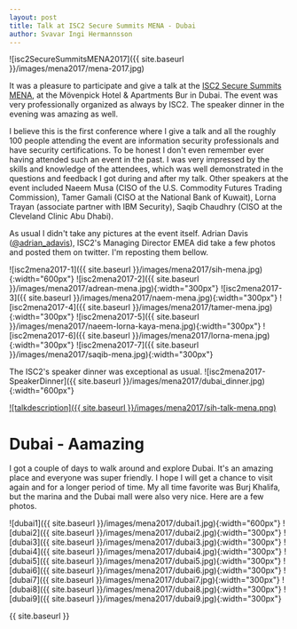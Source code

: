 ```yaml
---
layout: post
title: Talk at ISC2 Secure Summits MENA - Dubai
author: Svavar Ingi Hermannsson
---
```


![isc2SecureSummitsMENA2017]({{ site.baseurl }}/images/mena2017/mena-2017.jpg)


It was a pleasure to participate and give a talk at the <a href="http://www.cvent.com/events/-isc-secure-summit-mena/custom-117-43ea7371cb784d84be4771c6dea1bbae.aspx?p=117">ISC2 Secure Summits MENA</a>, at the Mövenpick Hotel & Apartments Bur in Dubai.
The event was very professionally organized as always by ISC2. The speaker dinner in the evening was amazing as well. 

I believe this is the first conference where I give a talk and all the roughly 100 people attending the event are information security professionals and have security certifications. To be honest I don't even remember ever having attended such an event in the past. I was very impressed by the skills and knowledge of the attendees, which was well demonstrated in the questions and feedback I got during and after my talk. Other speakers at the event included Naeem Musa (CISO of the U.S. Commodity Futures Trading Commission), Tamer Gamali (CISO at the National Bank of Kuwait), Lorna Trayan (associate partner with IBM Security), Saqib Chaudhry (CISO at the Cleveland Clinic Abu Dhabi). 

As usual I didn't take any pictures at the event itself. Adrian Davis (<a href="https://twitter.com/adrian_adavis">@adrian_adavis</a>), ISC2's Managing Director EMEA did take a few photos and posted them on twitter. I'm reposting them bellow. 



![isc2mena2017-1]({{ site.baseurl }}/images/mena2017/sih-mena.jpg){:width="600px"}  ![isc2mena2017-2]({{ site.baseurl }}/images/mena2017/adrean-mena.jpg){:width="300px"} ![isc2mena2017-3]({{ site.baseurl }}/images/mena2017/naem-mena.jpg){:width="300px"} ![isc2mena2017-4]({{ site.baseurl }}/images/mena2017/tamer-mena.jpg){:width="300px"} ![isc2mena2017-5]({{ site.baseurl }}/images/mena2017/naeem-lorna-kaya-mena.jpg){:width="300px"} ![isc2mena2017-6]({{ site.baseurl }}/images/mena2017/lorna-mena.jpg){:width="300px"} ![isc2mena2017-7]({{ site.baseurl }}/images/mena2017/saqib-mena.jpg){:width="300px"}

The ISC2's speaker dinner was exceptional as usual. 
![isc2mena2017-SpeakerDinner]({{ site.baseurl }}/images/mena2017/dubai_dinner.jpg){:width="600px"}


<a href="http://www.cvent.com/events/-isc-secure-summit-mena/custom-35-43ea7371cb784d84be4771c6dea1bbae.aspx?p=35">
	![talkdescription]({{ site.baseurl }}/images/mena2017/sih-talk-mena.png) </a>


# Dubai - Aamazing

I got a couple of days to walk around and explore Dubai. It's an amazing place and everyone was super friendly. I hope I will get a chance to visit again and for a longer period of time. My all time favorite was Burj Khalifa, but the marina and the Dubai mall were also very nice. Here are a few photos. 


![dubai1]({{ site.baseurl }}/images/mena2017/dubai1.jpg){:width="600px"}  ![dubai2]({{ site.baseurl }}/images/mena2017/dubai2.jpg){:width="300px"} ![dubai3]({{ site.baseurl }}/images/mena2017/dubai3.jpg){:width="300px"} ![dubai4]({{ site.baseurl }}/images/mena2017/dubai4.jpg){:width="300px"} ![dubai5]({{ site.baseurl }}/images/mena2017/dubai5.jpg){:width="300px"} ![dubai6]({{ site.baseurl }}/images/mena2017/dubai6.jpg){:width="300px"}  ![dubai7]({{ site.baseurl }}/images/mena2017/dubai7.jpg){:width="300px"} ![dubai8]({{ site.baseurl }}/images/mena2017/dubai8.jpg){:width="300px"} ![dubai9]({{ site.baseurl }}/images/mena2017/dubai9.jpg){:width="300px"}


{{ site.baseurl }}
